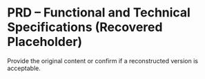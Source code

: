 # PRD – Functional and Technical Specifications (Recovered Placeholder)

Provide the original content or confirm if a reconstructed version is acceptable.
